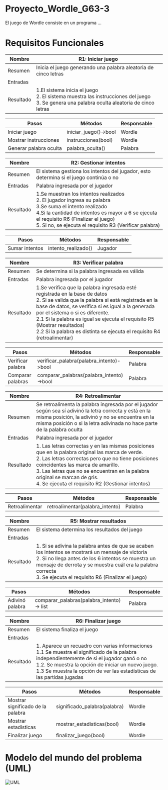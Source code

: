 # Proyecto_Wordle_G63-3

El juego de Wordle consiste en un programa ...

# Requisitos Funcionales

| Nombre    | R1: Iniciar juego                                                                                                                                          |
|-----------|------------------------------------------------------------------------------------------------------------------------------------------------------------|
| Resumen   | Inicia el juego generando una palabra aleatoria de cinco letras                                                                                            |
| Entradas  |                                                                                                                                                            |
| Resultado | 1.El sistema inicia el juego<br/> 2. El sistema muestra las instrucciones del juego <br/> 3. Se genera una palabra oculta aleatoria de cinco letras  <br/> |

|Pasos|Métodos|Responsable|
|---|---|---|
|Iniciar juego| iniciar_juego()->bool|Wordle|
|Mostrar instrucciones| instrucciones(bool)| Wordle|
|Generar palabra oculta|palabra_oculta()|Palabra|

| Nombre    | R2: Gestionar intentos                                                                                                                                                                                                                                                    |
|-----------|---------------------------------------------------------------------------------------------------------------------------------------------------------------------------------------------------------------------------------------------------------------------------|
| Resumen   | El sistema gestiona los intentos del jugador, esto determina si el juego continúa o no                                                                                                                                                                                    |
| Entradas  | Palabra ingresada por el jugador                                                                                                                                                                                                                                          |
| Resultado | 1.Se muestran los intentos realizados<br/>2. El jugador ingresa su palabra<br/>3.Se suma el intento realizado<br/> 4.Si la cantidad de intentos es mayor a 6 se ejecuta el requisito R6 (Finalizar el juego)<br/>5. Si no, se ejecuta el requisito R3 (Verificar palabra) |


| Pasos          | Métodos             | Responsable |
|----------------|---------------------|-------------|
| Sumar intentos | intento_realizado() | Jugador     |

| Nombre    | R3: Verificar palabra                                                                                                                                                                                                                                                                                                                                                                         |
|-----------|-----------------------------------------------------------------------------------------------------------------------------------------------------------------------------------------------------------------------------------------------------------------------------------------------------------------------------------------------------------------------------------------------|
| Resumen   | Se determina si la palabra ingresada es válida                                                                                                                                                                                                                                                                                                                                                |
| Entradas  | Palabra ingresada por el jugador                                                                                                                                                                                                                                                                                                                                                              |
| Resultado | 1.Se verifica que la palabra ingresada esté registrada en la base de datos<br/>2. Si se valida que la palabra si está registrada en la base de datos, se verifica si es igual a la generada por el sistema o si es diferente. <br/>2.1 Si la palabra es igual se ejecuta el requisito R5 (Mostrar resultados) <br/> 2.2 Si la palabra es distinta se ejecuta el requisito R4 (retroalimentar) |

| Pasos             | Métodos                                  | Responsable |
|-------------------|------------------------------------------|-------------|
| Verificar palabra | verificar_palabra(palabra_intento)->bool | Palabra     |
| Comparar palabras | comparar_palabras(palabra_intento)->bool| Palabra |

| Nombre    | R4: Retroalimentar                                                                                                                                                                                                                                                                                                                           |
|-----------|----------------------------------------------------------------------------------------------------------------------------------------------------------------------------------------------------------------------------------------------------------------------------------------------------------------------------------------------|
| Resumen   | Se retroalimenta la palabra ingresada por el jugador según sea sí adivinó la letra correcta y está en la misma posición, la adivinó y no se encuentra en la misma posición o si la letra adivinada no hace parte de la palabra oculta                                                                                                        |
| Entradas  | Palabra ingresada por el jugador                                                                                                                                                                                                                                                                                                             |
| Resultado | 1. Las letras correctas y en las mismas posiciones que en la palabra original las marca de verde. <br/> 2. Las letras correctas pero que no tiene posiciones coincidentes las marca de amarillo. <br/> 3. Las letras que no se encuentran en la palabra original se marcan de gris. <br/> 4. Se ejecuta el requisito R2 (Gestionar intentos) |

| Pasos             | Métodos                         | Responsable |
|-------------------|---------------------------------|-------------|
| Retroalimentar    | retroalimentar(palabra_intento) | Palabra     |


| Nombre    | R5: Mostrar resultados                                                                                                                                                                                                                                                            |
|-----------|-----------------------------------------------------------------------------------------------------------------------------------------------------------------------------------------------------------------------------------------------------------------------------------|
| Resumen   | El sistema  determina los resultados del juego                                                                                                                                                                                                                                    |
| Entradas  |                                                                                                                                                                                                                                                                                   |
| Resultado | 1. Si se adivina la palabra antes de que se acaben los intentos se mostrará un mensaje de victoria <br/>2. Si no llega antes de los 6 intentos se muestra un mensaje de derrota y se muestra cuál era la palabra correcta <br/>3. Se ejecuta el requisito R6 (Finalizar el juego) |

| Pasos           | Métodos                                   | Responsable |
|-----------------|-------------------------------------------|-------------|
| Adivinó palabra | comparar_palabras(palabra_intento)-> list | Palabra     |

| Nombre    | R6: Finalizar juego                                                                                                                                                                                                                                                                    |
|-----------|----------------------------------------------------------------------------------------------------------------------------------------------------------------------------------------------------------------------------------------------------------------------------------------|
| Resumen   | El sistema  finaliza el juego                                                                                                                                                                                                                                                          |
| Entradas  |                                                                                                                                                                                                                                                                                        |
| Resultado | 1. Aparece un recuadro con varias informaciones<br/>1.1 Se muestra el significado de la palabra independientemente de si el jugador ganó o no <br/>1.2. Se muestra la opción de iniciar un nuevo juego. <br/> 1.3 Se muestra la opción de ver las estadísticas de las partidas jugadas |

| Pasos                             | Métodos                      | Responsable |
|-----------------------------------|------------------------------|-------------|
| Mostrar significado de la palabra | significado_palabra(palabra) | Wordle      |
| Mostrar estadísticas              | mostrar_estadisticas(bool)   | Wordle      |
|Finalizar juego| finalizar_juego(bool)| Wordle      |

# Modelo del mundo del problema (UML)

![UML](https://app.diagrams.net/#G10ySx3OVobGPoSypkRZFwtQrErrMKZHTe)